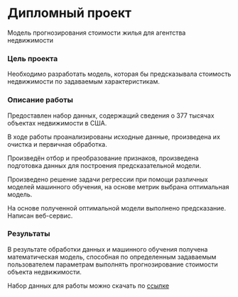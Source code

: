 # Дипломный проект
Модель прогнозирования стоимости жилья для агентства недвижимости

### Цель проекта
Необходимо разработать модель, которая бы предсказывала стоимость недвижимости по задаваемым характеристикам.

### Описание работы
Предоставлен набор данных, содержащий сведения о 377 тысячах объектах недвижимости в США. 

В ходе работы проанализированы исходные данные, произведена их очистка и первичная обработка.

Произведён отбор и преобразование признаков, произведена подготовка данных для построения предсказательной модели.

Произведено решение задачи регрессии при помощи различных моделей машинного обучения, на основе метрик выбрана оптимальная модель.

На основе полученной оптимальной модели выполнено предсказание. Написан веб-сервис.

### Результаты
В результате обработки данных и машинного обучения получена математическая модель, способная по определенным задаваемым пользователем параметрам выполнять прогнозирование стоимости объекта недвижимости.


Набор данных для работы можно скачать по [ссылке](https://drive.google.com/file/d/1SSIJjzy677cNEEYELtbcnB39gcpPQaKF/view?usp=sharing)
